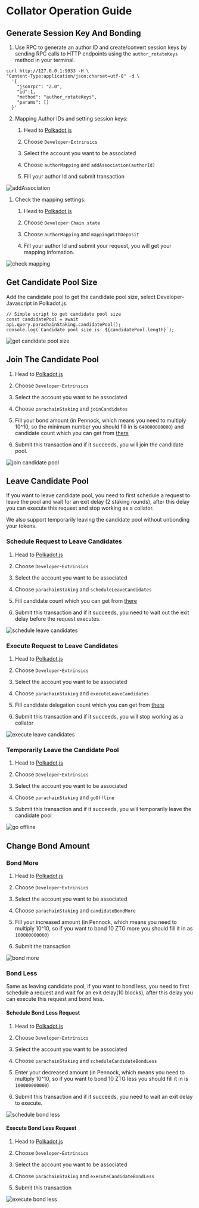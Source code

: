 # Collator Operation Guide

## Generate Session Key And Bonding

1. Use RPC to generate an author ID and create/convert session keys by sending
   RPC calls to HTTP endpoints using the `author_rotateKeys` method in your
   terminal.

```
curl http://127.0.0.1:9933 -H \
"Content-Type:application/json;charset=utf-8" -d \
  '{
    "jsonrpc": "2.0",
    "id":1,
    "method": "author_rotateKeys",
    "params": []
  }'
```

2. Mapping Author IDs and setting session keys:

   1. Head to
      [Polkadot.js](https://polkadot.js.org/apps/?rpc=wss%3A%2F%2Fbsr.zeitgeist.pm#/accounts)

   2. Choose `Developer`-`Extrinsics`

   3. Select the account you want to be associated

   4. Choose `authorMapping` and `addAssociation(authorId)`

   5. Fill your author Id and submit transaction

![addAssociation](/img/mapping-association.png)

1. Check the mapping settings:

   1. Head to
      [Polkadot.js](https://polkadot.js.org/apps/?rpc=wss%3A%2F%2Fbsr.zeitgeist.pm#/accounts)

   2. Choose `Developer`-`Chain state`

   3. Choose `authorMapping` and `mappingWithDeposit`

   4. Fill your author Id and submit your request, you will get your mapping
      infomation.

![check mapping](/img/check-mapping.png)

## Get Candidate Pool Size

Add the candidate pool to get the candidate pool size, select
Developer-Javascript in Polkadot.js.

```
// Simple script to get candidate pool size
const candidatePool = await api.query.parachainStaking.candidatePool();
console.log(`Candidate pool size is: ${candidatePool.length}`);
```

![get candidate pool size](/img/get-candidate-pool-size.png)

## Join The Candidate Pool

1.  Head to
    [Polkadot.js](https://polkadot.js.org/apps/?rpc=wss%3A%2F%2Fbsr.zeitgeist.pm#/accounts)

2.  Choose `Developer`-`Extrinsics`

3.  Select the account you want to be associated

4.  Choose `parachainStaking` and `joinCandidates`

5.  Fill your bond amount (in Pennock, which means you need to multiply 10^10,
    so the minimum number you should fill in is `640000000000`) and candidate
    count which you can get from [there](#get-candidate-pool-size)
6.  Submit this transaction and if it succeeds, you will join the candidate pool.

![join candidate pool](/img/join-candidate-pool.png)

## Leave Candidate Pool

If you want to leave candidate pool, you need to first schedule a request to
leave the pool and wait for an exit delay (2 staking rounds), after this delay you can
execute this request and stop working as a collator.

We also support temporarily leaving the candidate pool without unbonding
your tokens.

### Schedule Request to Leave Candidates

1.  Head to
    [Polkadot.js](https://polkadot.js.org/apps/?rpc=wss%3A%2F%2Fbsr.zeitgeist.pm#/accounts)

2.  Choose `Developer`-`Extrinsics`

3.  Select the account you want to be associated

4.  Choose `parachainStaking` and `scheduleLeaveCandidates`

5.  Fill candidate count which you can get from
    [there](#get-candidate-pool-size)
6.  Submit this transaction and if it succeeds, you need to wait out the exit delay before the request
    executes.

![schedule leave candidates](/img/schedule-leave-candidates.png)

### Execute Request to Leave Candidates

1.  Head to
    [Polkadot.js](https://polkadot.js.org/apps/?rpc=wss%3A%2F%2Fbsr.zeitgeist.pm#/accounts)

2.  Choose `Developer`-`Extrinsics`

3.  Select the account you want to be associated

4.  Choose `parachainStaking` and `executeLeaveCandidates`

5.  Fill candidate delegation count which you can get from
    [there](#get-candidate-pool-size)
6.  Submit this transaction and if it succeeds, you will stop working as a collator

![execute leave candidates](/img/execute-leave-candidates.png)

### Temporarily Leave the Candidate Pool

1.  Head to
    [Polkadot.js](https://polkadot.js.org/apps/?rpc=wss%3A%2F%2Fbsr.zeitgeist.pm#/accounts)

2.  Choose `Developer`-`Extrinsics`

3.  Select the account you want to be associated

4.  Choose `parachainStaking` and `goOffline`

5.  Submit this transaction and if it succeeds, you wiil temporarily leave the
    candidate pool

![go offline](/img/go-offline.png)

## Change Bond Amount

### Bond More

1.  Head to
    [Polkadot.js](https://polkadot.js.org/apps/?rpc=wss%3A%2F%2Fbsr.zeitgeist.pm#/accounts)

2.  Choose `Developer`-`Extrinsics`

3.  Select the account you want to be associated

4.  Choose `parachainStaking` and `candidateBondMore`

5.  Fill your increased amount (in Pennock, which means you need to multiply 10^10,
    so if you want to bond 10 ZTG more you should fill it in as `100000000000`)

6.  Submit the transaction

![bond more](/img/bond-more.png)

### Bond Less

Same as leaving candidate pool, if you want to bond less, you need to first
schedule a request and wait for an exit delay(10 blocks), after this delay you
can execute this request and bond less.

#### Schedule Bond Less Request

1.  Head to
    [Polkadot.js](https://polkadot.js.org/apps/?rpc=wss%3A%2F%2Fbsr.zeitgeist.pm#/accounts)

2.  Choose `Developer`-`Extrinsics`

3.  Select the account you want to be associated

4.  Choose `parachainStaking` and `scheduleCandidateBondLess`

5.  Enter your decreased amount (in Pennock, which means you need to multiply 10^10,
    so if you want to bond 10 ZTG less you should fill it in is `100000000000`)
    
6.  Submit this transaction and if it succeeds, you need to wait an exit delay to
    execute.

![schedule bond less](/img/schedule-bond-less.png)

#### Execute Bond Less Request

1.  Head to
    [Polkadot.js](https://polkadot.js.org/apps/?rpc=wss%3A%2F%2Fbsr.zeitgeist.pm#/accounts)

2.  Choose `Developer`-`Extrinsics`

3.  Select the account you want to be associated

4.  Choose `parachainStaking` and `executeCandidateBondLess`

5.  Submit this transaction

![execute bond less](/img/execute-bond-less.png)
